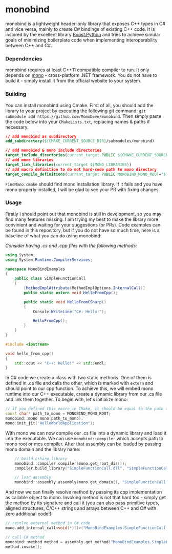 # monobind
monobind is a lightweight header-only library that exposes C++ types in C# and vice versa, mainly to create C# bindings of existing C++ code. It is inspired by the excellent library [Boost.Python](https://www.boost.org/doc/libs/1_74_0/libs/python) and tries to achieve simular goals of minimizing boilerplate code when implementing interoperability between C++ and C#.

### Dependencies
monobind requires at least C++11 compatible compiler to run. It only depends on [mono](https://www.mono-project.com/) - cross-platform .NET framework. You do not have to build it - simply install it from the official website to your system.

### Building
You can install monobind using Cmake. First of all, you should add the library to your project by executing the following git command: `git submodule add https://github.com/MomoDeve/monobind`. Then simply paste the code below into your `CMakeLists.txt`, replacing names & paths if necessary:
```CMake
// add monobind as subdirectory
add_subdirectory(${CMAKE_CURRENT_SOURCE_DIR}/submodules/monobind)

// add monobind & mono include directories
target_include_directories(current_target PUBLIC ${CMAKE_CURRENT_SOURCE_DIR}/submodules/monobind/include ${MONO_INCLUDE_DIR})
// add mono libraries
target_link_libraries(current_target ${MONO_LIBRARIES})
// add macro definition to do not hard-code path to mono directory
target_compile_definitions(current_target PUBLIC MONOBIND_MONO_ROOT="${MONO_ROOT_DIR}")
```
`FindMono.cmake` should find mono installation library. If it fails and you have mono properly installed, I will be glad to see your PR with fixing changes

### Usage
Firstly I should point out that monobind is still in development, so you may find many features missing. I am trying my best to make the library more convinient and waiting for your suggestions (or PRs). Code examples can be found in this repository, but if you do not have so much time, here is a baseline of what you can do using monobind:

*Consider having .cs and .cpp files with the following methods:*
```cs
using System;
using System.Runtime.CompilerServices;

namespace MonoBindExamples
{
    public class SimpleFunctionCall
    {
        [MethodImplAttribute(MethodImplOptions.InternalCall)]
        public static extern void HelloFromCpp();

        public static void HelloFromCSharp()
        {
            Console.WriteLine("C#: Hello!");

            HelloFromCpp();
        }
    }
}
```
```cpp
#include <iostream>

void hello_from_cpp()
{
    std::cout << "C++: Hello!" << std::endl;
}
```
In C# code we create a class with two static methods. One of them is defined in .cs file and calls the other, which is marked with `extern` and should point to our cpp function. To achieve this, we will embed mono runtime into our C++ executable, create a dynamic library from our .cs file and link them together. To begin with, let's initialize mono:
```cpp
// if you defined this macro in CMake, it should be equal to the path to the mono root directory
const char* path_to_mono = MONOBIND_MONO_ROOT;
monobind::mono mono(path_to_mono);
mono.init_jit("HelloWorldApplication");
```
With mono we can now compile our .cs file into a dynamic library and load it into the executable. We can use `monobind::compiler` which accepts path to mono root or mcs compiler. After that assembly can be loaded by passing mono domain and the library name:
```cpp
    // build csharp library
    monobind::compiler compiler(mono.get_root_dir());
    compiler.build_library("SimpleFunctionCall.dll", "SimpleFunctionCall.cs");

    // load assembly
    monobind::assembly assembly(mono.get_domain(), "SimpleFunctionCall.dll");
```
And now we can finally resolve method by passing its cpp implementation as callable object to mono. Invoking method is not that hard too - simply get the method by its signature and call it (you can also pass primitive types, aligned structures, C/C++ strings and arrays between C++ and C# with zero additional code!):
```cpp
// resolve external method in C# code
mono.add_internal_call<void(*)()>("MonoBindExamples.SimpleFunctionCall::HelloFromCpp()", MONOBIND_CALLABLE(hello_from_cpp));

// call C# method
monobind::method method = assembly.get_method("MonoBindExamples.SimpleFunctionCall::HelloFromCSharp()");
method.invoke();
```
